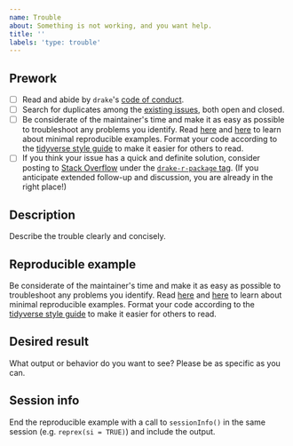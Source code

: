 ```yaml
---
name: Trouble
about: Something is not working, and you want help.
title: ''
labels: 'type: trouble'
---
```


## Prework

- [ ] Read and abide by `drake`'s [code of conduct](https://github.com/ropensci/drake/blob/master/CODE_OF_CONDUCT.md).
- [ ] Search for duplicates among the [existing issues](https://github.com/ropensci/drake/issues), both open and closed.
- [ ] Be considerate of the maintainer's time and make it as easy as possible to troubleshoot any problems you identify. Read [here](https://stackoverflow.com/questions/5963269/how-to-make-a-great-r-reproducible-example) and [here](https://www.tidyverse.org/help/) to learn about minimal reproducible examples. Format your code according to the [tidyverse style guide](https://style.tidyverse.org/) to make it easier for others to read.
- [ ] If you think your issue has a quick and definite solution, consider posting to [Stack Overflow](https://stackoverflow.com) under the [`drake-r-package` tag](https://stackoverflow.com/tags/drake-r-package). (If you anticipate extended follow-up and discussion, you are already in the right place!)

## Description

Describe the trouble clearly and concisely. 

## Reproducible example

Be considerate of the maintainer's time and make it as easy as possible to troubleshoot any problems you identify. Read [here](https://stackoverflow.com/questions/5963269/how-to-make-a-great-r-reproducible-example) and [here](https://www.tidyverse.org/help/) to learn about minimal reproducible examples. Format your code according to the [tidyverse style guide](https://style.tidyverse.org/) to make it easier for others to read.

## Desired result

What output or behavior do you want to see? Please be as specific as you can.

## Session info

End the reproducible example with a call to `sessionInfo()` in the same session (e.g. `reprex(si = TRUE)`) and include the output.
